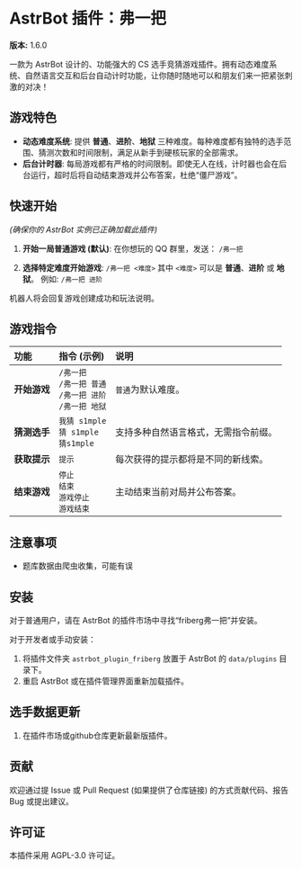 # AstrBot 插件：弗一把

**版本:** 1.6.0

一款为 AstrBot 设计的、功能强大的 CS 选手竞猜游戏插件。拥有动态难度系统、自然语言交互和后台自动计时功能，让你随时随地可以和朋友们来一把紧张刺激的对决！

## 游戏特色

* **动态难度系统**: 提供 **普通**、**进阶**、**地狱** 三种难度。每种难度都有独特的选手范围、猜测次数和时间限制，满足从新手到硬核玩家的全部需求。
* **后台计时器**: 每局游戏都有严格的时间限制。即使无人在线，计时器也会在后台运行，超时后将自动结束游戏并公布答案，杜绝“僵尸游戏”。

## 快速开始

*(确保你的 AstrBot 实例已正确加载此插件)*

1.  **开始一局普通游戏 (默认)**: 在你想玩的 QQ 群里，发送：
    `/弗一把`

2.  **选择特定难度开始游戏**:
    `/弗一把 <难度>`
    其中 `<难度>` 可以是 **普通**、**进阶** 或 **地狱**。
    例如: `/弗一把 进阶`

机器人将会回复游戏创建成功和玩法说明。

## 游戏指令

| 功能 | 指令 (示例) | 说明 |
| :--- | :--- | :--- |
| **开始游戏** | `/弗一把`<br>`/弗一把 普通`<br>`/弗一把 进阶`<br>`/弗一把 地狱` | `普通`为默认难度。 |
| **猜测选手** | `我猜 s1mple`<br>`猜 s1mple`<br>`猜s1mple` | 支持多种自然语言格式，无需指令前缀。 |
| **获取提示** | `提示` | 每次获得的提示都将是不同的新线索。 |
| **结束游戏** | `停止`<br>`结束`<br>`游戏停止`<br>`游戏结束` | 主动结束当前对局并公布答案。 |

## 注意事项

* 题库数据由爬虫收集，可能有误

## 安装

对于普通用户，请在 AstrBot 的插件市场中寻找“friberg弗一把”并安装。

对于开发者或手动安装：
1.  将插件文件夹 `astrbot_plugin_friberg` 放置于 AstrBot 的 `data/plugins` 目录下。
2.  重启 AstrBot 或在插件管理界面重新加载插件。

## 选手数据更新

1.  在插件市场或github仓库更新最新版插件。


## 贡献

欢迎通过提 Issue 或 Pull Request (如果提供了仓库链接) 的方式贡献代码、报告 Bug 或提出建议。

## 许可证

本插件采用 AGPL-3.0 许可证。